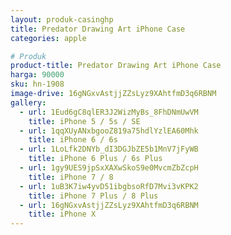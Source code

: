 ```yaml
---
layout: produk-casinghp
title: Predator Drawing Art iPhone Case
categories: apple

# Produk
product-title: Predator Drawing Art iPhone Case
harga: 90000
sku: hn-1908
image-drive: 16gNGxvAstjjZZsLyz9XAhtfmD3q6RBNM
gallery:
  - url: 1Eud6gC8qlER3J2WizMyBs_8FhDNmUwVM
    title: iPhone 5 / 5s / SE
  - url: 1qqXUyANxbgooZ819a75hdlYzlEA60Mhk
    title: iPhone 6 / 6s
  - url: 1LoLfk2DNYb_dI3DGJbZE5b1MnV7jFyWB
    title: iPhone 6 Plus / 6s Plus
  - url: 1gy9UES9jpSxXAXwSkoS9e0MvcmZbZcpH
    title: iPhone 7 / 8
  - url: 1uB3K7iw4yvD51ibgbsoRfD7Mvi3vKPK2
    title: iPhone 7 Plus / 8 Plus
  - url: 16gNGxvAstjjZZsLyz9XAhtfmD3q6RBNM
    title: iPhone X
---
```

